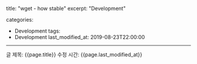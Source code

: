 title: "wget - how stable"
excerpt: "Development"

categories:
  - Development
tags:
  - Development
last_modified_at: 2019-08-23T22:00:00
---

글 제목: {{page.title}}
수정 시간: {{page.last_modified_at}}
